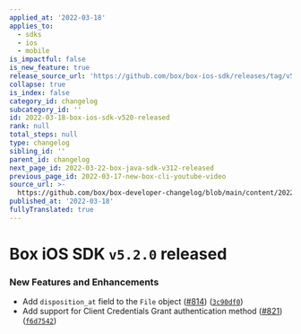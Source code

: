 ```yaml
---
applied_at: '2022-03-18'
applies_to:
  - sdks
  - ios
  - mobile
is_impactful: false
is_new_feature: true
release_source_url: 'https://github.com/box/box-ios-sdk/releases/tag/v5.2.0'
collapse: true
is_index: false
category_id: changelog
subcategory_id: ''
id: 2022-03-18-box-ios-sdk-v520-released
rank: null
total_steps: null
type: changelog
sibling_id: ''
parent_id: changelog
next_page_id: 2022-03-22-box-java-sdk-v312-released
previous_page_id: 2022-03-17-new-box-cli-youtube-video
source_url: >-
  https://github.com/box/box-developer-changelog/blob/main/content/2022/03-18-box-ios-sdk-v520-released.md
published_at: '2022-03-18'
fullyTranslated: true
---
```

# Box iOS SDK `v5.2.0` released

### New Features and Enhancements

* Add `disposition_at` field to the `File` object ([#814][1]) ([`3c90df0`][2])
* Add support for Client Credentials Grant authentication method ([#821][3]) ([`f6d7542`][4])

[1]: https://github.com/box/box-ios-sdk/issues/814

[2]: https://github.com/box/box-ios-sdk/commit/3c90df038b9f490a9d38af85404fa1d6ddcd5d0d

[3]: https://github.com/box/box-ios-sdk/issues/821

[4]: https://github.com/box/box-ios-sdk/commit/f6d75424e8c0d91517e3ffb8df67f77ad3f2374b
